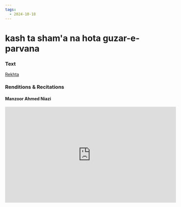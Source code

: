 ```yaml
---
tags:
  - 2024-10-18
---
```

# kash ta sham'a na hota guzar-e-parvana

### Text
[Rekhta](https://docs.google.com/document/d/1VXSJYr5GfQhr5PY2gUHvuLaqjIib_ff_03V6sKdlF-Y/edit?tab=t.0)

### Renditions & Recitations

#### Manzoor Ahmed Niazi

<iframe width="560" height="315" src="https://www.youtube.com/embed/r7H9FcDrNOs" title="YouTube video player" frameborder="0" allow="accelerometer; autoplay; clipboard-write; encrypted-media; gyroscope; picture-in-picture" allowfullscreen></iframe>

